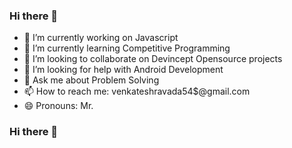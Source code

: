 ### Hi there 👋
- 🔭 I’m currently working on Javascript
- 🌱 I’m currently learning Competitive Programming
- 👯 I’m looking to collaborate on Devincept Opensource projects
- 🤔 I’m looking for help with Android Development
- 💬 Ask me about Problem Solving
- 📫 How to reach me: venkateshravada54$@gmail.com
- 😄 Pronouns: Mr.

### Hi there 👋

<!--
**venkateshravada/venkateshravada** is a ✨ _special_ ✨ repository because its `README.md` (this file) appears on your GitHub profile.

Here are some ideas to get you started:

- 🔭 I’m currently working on Javascript
- 🌱 I’m currently learning Competitive Programming
- 👯 I’m looking to collaborate on Devincept Opensource projects
- 🤔 I’m looking for help with ...
- 💬 Ask me about ...
- 📫 How to reach me: ...
- 😄 Pronouns: ...
- ⚡ Fun fact: ...
-->
